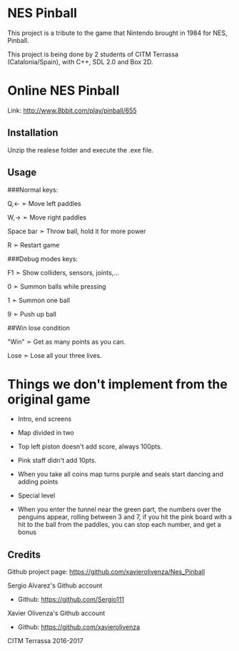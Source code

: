 # NES Pinball

This project is a tribute to the game that Nintendo brought in 1984 for NES, Pinball.

This project is being done by 2 students of CITM Terrassa (Catalonia/Spain), with C++, SDL 2.0 and Box 2D.


# Online NES Pinball

Link: http://www.8bbit.com/play/pinball/655


## Installation

Unzip the realese folder and execute the .exe file.


## Usage

###Normal keys:

Q,← ➣ Move left paddles

W,→ ➣ Move right paddles

Space bar ➣ Throw ball, hold it for more power

R ➣ Restart game


###Debug modes keys:

F1 ➣ Show colliders, sensors, joints,...

0 ➣ Summon balls while pressing

1 ➣ Summon one ball

9 ➣ Push up ball


##Win lose condition

"Win" ➣ Get as many points as you can.

Lose ➣ Lose all your three lives.


# Things we don't implement from the original game

- Intro, end screens

- Map divided in two

- Top left piston doesn't add score, always 100pts.

- Pink staff didn't add 10pts.

- When you take all coins map turns purple and seals start dancing and adding points

- Special level

- When you enter the tunnel near the green part, the numbers over the penguins appear, 
rolling between 3 and 7, if you hit the pink board with a hit to the ball from the paddles, 
you can stop each number, and get a bonus


## Credits

Github project page: https://github.com/xavierolivenza/Nes_Pinball

Sergio Alvarez's Github account

 - Github: https://github.com/Sergio111


Xavier Olivenza's Github account

 - Github: https://github.com/xavierolivenza


CITM Terrassa 2016-2017
